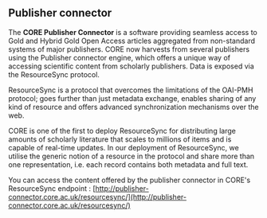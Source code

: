## Publisher connector

The **CORE Publisher Connector** is a software providing seamless access to Gold and Hybrid Gold Open Access articles aggregated from non-standard systems of major publishers. CORE now harvests from several publishers using the Publisher connector engine, which offers a unique way of accessing scientific content from scholarly publishers. Data is exposed via the ResourceSync protocol.

ResourceSync is a protocol that overcomes the limitations of the OAI-PMH protocol; goes further than just metadata exchange, enables sharing of any kind of resource and offers advanced synchronization mechanisms over the web.

CORE is one of the first to deploy ResourceSync for distributing large amounts of scholarly literature that scales to millions of items and is capable of real-time updates. In our deployment of ResourceSync, we utilise the generic notion of a resource in the protocol and share more than one representation, i.e. each record contains both metadata and full text.

You can access the content offered by the publisher connector in CORE's ResourceSync endpoint : [http://publisher-connector.core.ac.uk/resourcesync/](http://publisher-connector.core.ac.uk/resourcesync/)